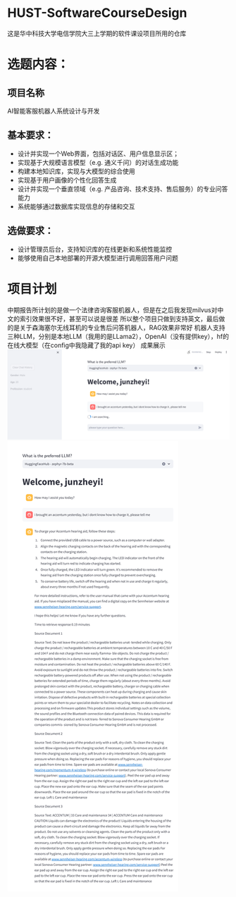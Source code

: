 # HUST-SoftwareCourseDesign
这是华中科技大学电信学院大三上学期的软件课设项目所用的仓库
# 选题内容：
## 项目名称
AI智能客服机器人系统设计与开发
## 基本要求：
* 设计并实现一个Web界面，包括对话区、用户信息显示区；
* 实现基于大规模语言模型（e.g. 通义千问）的对话生成功能
* 构建本地知识库，实现与大模型的综合使用
* 实现基于用户画像的个性化回答生成
* 设计并实现一个垂直领域（e.g. 产品咨询、技术支持、售后服务）的专业问答能力
* 系统能够通过数据库实现信息的存储和交互
## 选做要求：
* 设计管理员后台，支持知识库的在线更新和系统性能监控
* 能够使用自己本地部署的开源大模型进行调用回答用户问题

# 项目计划
中期报告所计划的是做一个法律咨询客服机器人，但是在之后我发现milvus对中文的索引效果很不好，甚至可以说是很差
所以整个项目只做到支持英文，最后做的是关于森海塞尔无线耳机的专业售后问答机器人，RAG效果非常好
机器人支持三种LLM，分别是本地LLM（我用的是LLama2），OpenAI（没有提供key），hf的在线大模型（在config中我隐藏了我的api key）
成果展示
![show.png](images%2Fshow.png)
![show2.png](images%2Fshow2.png)



